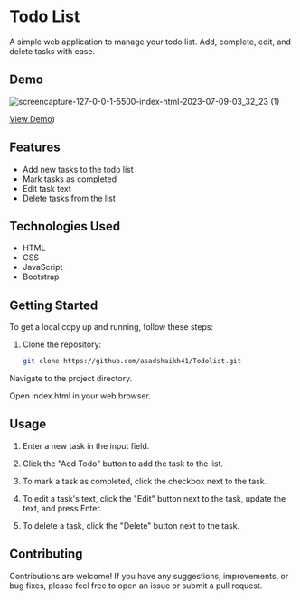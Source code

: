 # Todo List

A simple web application to manage your todo list. Add, complete, edit, and delete tasks with ease.

## Demo

![screencapture-127-0-0-1-5500-index-html-2023-07-09-03_32_23 (1)](https://github.com/asadshaikh41/Todolist/assets/87890728/7bf61105-5a20-4b46-ba20-30c588be4eff)


[View Demo](https://asadshaikh41.github.io/Todolist/))

## Features

- Add new tasks to the todo list
- Mark tasks as completed
- Edit task text
- Delete tasks from the list

## Technologies Used

- HTML
- CSS
- JavaScript
- Bootstrap

## Getting Started

To get a local copy up and running, follow these steps:

1. Clone the repository:

   ```bash
   git clone https://github.com/asadshaikh41/Todolist.git


Navigate to the project directory.

Open index.html in your web browser.

## Usage

1. Enter a new task in the input field.

2. Click the "Add Todo" button to add the task to the list.

3. To mark a task as completed, click the checkbox next to the task.

4. To edit a task's text, click the "Edit" button next to the task, update the text, and press Enter.

5. To delete a task, click the "Delete" button next to the task.

## Contributing

Contributions are welcome! If you have any suggestions, improvements, or bug fixes, please feel free to open an issue or submit a pull request.
